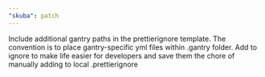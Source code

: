 ```yaml
---
"skuba": patch
---
```


Include additional gantry paths in the prettierignore template. The convention is to place gantry-specific yml files within .gantry folder. Add to ignore to make life easier for developers and save them the chore of manually adding to local .prettierignore
